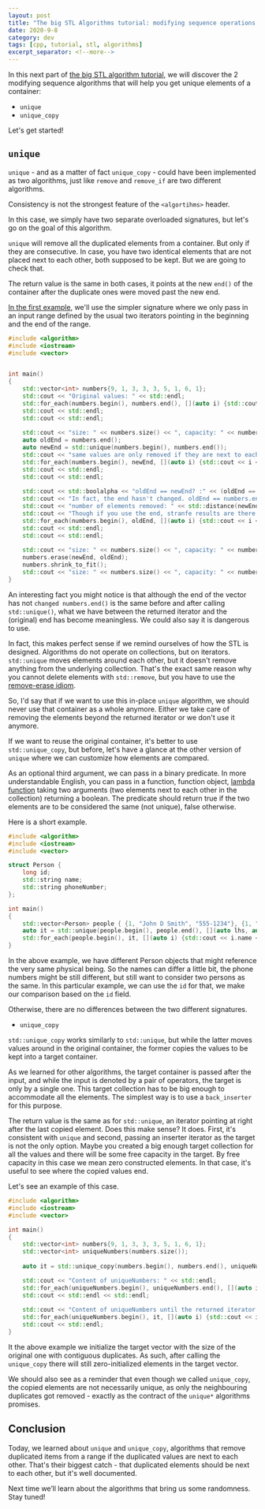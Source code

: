 ```yaml
---
layout: post
title: "The big STL Algorithms tutorial: modifying sequence operations - how to get distinct elements"
date: 2020-9-8
category: dev
tags: [cpp, tutorial, stl, algorithms]
excerpt_separator: <!--more-->
---
```

In this next part of [the big STL algorithm tutorial](http://sandordargo.com/blog/2019/01/30/stl-algos-intro), we will discover the 2 modifying sequence algorithms that will help you get unique elements of a container:
<!--more-->

* `unique`
* `unique_copy`

Let's get started!

## `unique`

`unique` - and as a matter of fact `unique_copy` - could have been implemented as two algorithms, just like `remove` and `remove_if` are two different algorithms.

Consistency is not the strongest feature of the `<algortihms>` header.

In this case, we simply have two separate overloaded signatures, but let's go on the goal of this algorithm.

`unique` will remove all the duplicated elements from a container. But only if they are consecutive. In case, you have two identical elements that are not placed next to each other, both supposed to be kept. But we are going to check that.

The return value is the same in both cases, it points at the new `end()` of the container after the duplicate ones were moved past the new end.

[In the first example](http://coliru.stacked-crooked.com/a/106b2cfee74de5e7), we'll use the simpler signature where we only pass in an input range defined by the usual two iterators pointing in the beginning and the end of the range.


```cpp
#include <algorithm>
#include <iostream>
#include <vector>


int main()
{
    std::vector<int> numbers{9, 1, 3, 3, 3, 5, 1, 6, 1};
    std::cout << "Original values: " << std::endl;
    std::for_each(numbers.begin(), numbers.end(), [](auto i) {std::cout << i << " ";});
    std::cout << std::endl;
    std::cout << std::endl;
    
    std::cout << "size: " << numbers.size() << ", capacity: " << numbers.capacity() << std::endl;
    auto oldEnd = numbers.end();
    auto newEnd = std::unique(numbers.begin(), numbers.end());
    std::cout << "same values are only removed if they are next to each other:" << std::endl;
    std::for_each(numbers.begin(), newEnd, [](auto i) {std::cout << i << " ";});
    std::cout << std::endl;
    std::cout << std::endl;
    
    std::cout << std::boolalpha << "oldEnd == newEnd? :" << (oldEnd == newEnd) << std::endl;
    std::cout << "In fact, the end hasn't changed. oldEnd == numbers.end(): " << (oldEnd == numbers.end()) << std::endl;
    std::cout << "number of elements removed: " << std::distance(newEnd, oldEnd) << std::endl;
    std::cout << "Though if you use the end, stranfe results are there..." << std::endl;
    std::for_each(numbers.begin(), oldEnd, [](auto i) {std::cout << i << " ";});
    std::cout << std::endl;
    std::cout << std::endl;
    
    std::cout << "size: " << numbers.size() << ", capacity: " << numbers.capacity() << ", these values haven't changed" << std::endl;
    numbers.erase(newEnd, oldEnd);
    numbers.shrink_to_fit();
    std::cout << "size: " << numbers.size() << ", capacity: " << numbers.capacity() << ", we should erase what is between the return value of unique() and the old end" << std::endl;
}
```

An interesting fact you might notice is that although the end of the vector has not `changed numbers.end()` is the same before and after calling `std::unique()`, what we have between the returned iterator and the (original) end has become meaningless. We could also say it is dangerous to use.

In fact, this makes perfect sense if we remind ourselves of how the STL is designed. Algorithms do not operate on collections, but on iterators. `std::unique` moves elements around each other, but it doesn't remove anything from the underlying collection. That's the exact same reason why you cannot delete elements with `std::remove`, but you have to use the [remove-erase idiom](https://en.wikipedia.org/wiki/Erase%E2%80%93remove_idiom).

So, I'd say that if we want to use this in-place `unique` algorithm, we should never use that container as a whole anymore. Either we take care of removing the elements beyond the returned iterator or we don't use it anymore.

If we want to reuse the original container, it's better to use `std::unique_copy`, but before, let's have a glance at the other version of `unique` where we can customize how elements are compared.

As an optional third argument, we can pass in a binary predicate. In more understandable English, you can pass in a function, function object, [lambda function](https://www.sandordargo.com/blog/2018/12/19/c++-lambda-expressions) taking two arguments (two elements next to each other in the collection) returning a boolean. The predicate should return true if the two elements are to be considered the same (not unique), false otherwise.

Here is a short example.

```cpp
#include <algorithm>
#include <iostream>
#include <vector>

struct Person {
    long id;
    std::string name;
    std::string phoneNumber;
};

int main()
{
    std::vector<Person> people { {1, "John D Smith", "555-1234"}, {1, "John David Smith", "784-1234"}, {2, "Adam Jones", "555-7894"} };
    auto it = std::unique(people.begin(), people.end(), [](auto lhs, auto rhs){ return lhs.id == rhs.id; });
    std::for_each(people.begin(), it, [](auto i) {std::cout << i.name << " " << std::endl;});
}
```

In the above example, we have different Person objects that might reference the very same physical being. So the names can differ a little bit, the phone numbers might be still different, but still want to consider two persons as the same. In this particular example, we can use the `id` for that, we make our comparison based on the `id` field.

Otherwise, there are no differences between the two different signatures.

* `unique_copy`

`std::unique_copy` works similarly to `std::unique`, but while the latter moves values around in the original container, the former copies the values to be kept into a target container.

As we learned for other algorithms, the target container is passed after the input, and while the input is denoted by a pair of operators, the target is only by a single one. This target collection has to be big enough to accommodate all the elements. The simplest way is to use a `back_inserter` for this purpose.

The return value is the same as for `std::unique`, an iterator pointing at right after the last copied element. Does this make sense? It does. First, it's consistent with `unique` and second, passing an inserter iterator as the target is not the only option. Maybe you created a big enough target collection for all the values and there will be some free capacity in the target. By free capacity in this case we mean zero constructed elements. In that case, it's useful to see where the copied values end.

Let's see an example of this case.

```cpp
#include <algorithm>
#include <iostream>
#include <vector>

int main()
{
    std::vector<int> numbers{9, 1, 3, 3, 3, 5, 1, 6, 1};
    std::vector<int> uniqueNumbers(numbers.size());
    
    auto it = std::unique_copy(numbers.begin(), numbers.end(), uniqueNumbers.begin());

    std::cout << "Content of uniqueNumbers: " << std::endl;
    std::for_each(uniqueNumbers.begin(), uniqueNumbers.end(), [](auto i) {std::cout << i << " ";});
    std::cout << std::endl << std::endl;
    
    std::cout << "Content of uniqueNumbers until the returned iterator: " << std::endl;
    std::for_each(uniqueNumbers.begin(), it, [](auto i) {std::cout << i << " ";});
    std::cout << std::endl;
}
```

It the above example we initialize the target vector with the size of the original one with contiguous duplicates. As such, after calling the `unique_copy` there will still zero-initialized elements in the target vector.

We should also see as a reminder that even though we called `unique_copy`, the copied elements are not necessarily unique, as only the neighbouring duplicates got removed - exactly as the contract of the `unique*` algorithms promises.

## Conclusion

Today, we learned about `unique` and `unique_copy`, algorithms that remove duplicated items from a range if the duplicated values are next to each other. That's their biggest catch - that duplicated elements should be next to each other, but it's well documented.

Next time we’ll learn about the algorithms that bring us some randomness. Stay tuned!